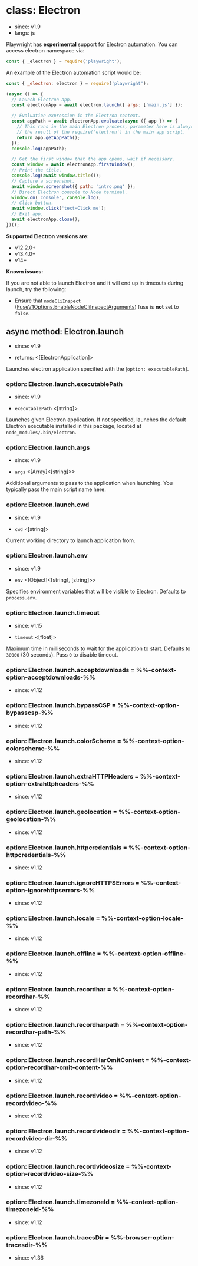 # class: Electron
* since: v1.9
* langs: js

Playwright has **experimental** support for Electron automation. You can access electron namespace via:

```js
const { _electron } = require('playwright');
```

An example of the Electron automation script would be:

```js
const { _electron: electron } = require('playwright');

(async () => {
  // Launch Electron app.
  const electronApp = await electron.launch({ args: ['main.js'] });

  // Evaluation expression in the Electron context.
  const appPath = await electronApp.evaluate(async ({ app }) => {
    // This runs in the main Electron process, parameter here is always
    // the result of the require('electron') in the main app script.
    return app.getAppPath();
  });
  console.log(appPath);

  // Get the first window that the app opens, wait if necessary.
  const window = await electronApp.firstWindow();
  // Print the title.
  console.log(await window.title());
  // Capture a screenshot.
  await window.screenshot({ path: 'intro.png' });
  // Direct Electron console to Node terminal.
  window.on('console', console.log);
  // Click button.
  await window.click('text=Click me');
  // Exit app.
  await electronApp.close();
})();
```

**Supported Electron versions are:**
* v12.2.0+
* v13.4.0+
* v14+

**Known issues:**

If you are not able to launch Electron and it will end up in timeouts during launch, try the following:

* Ensure that `nodeCliInspect` ([FuseV1Options.EnableNodeCliInspectArguments](https://www.electronjs.org/docs/latest/tutorial/fuses#nodecliinspect)) fuse is **not** set to `false`.

## async method: Electron.launch
* since: v1.9
- returns: <[ElectronApplication]>

Launches electron application specified with the [`option: executablePath`].

### option: Electron.launch.executablePath
* since: v1.9
- `executablePath` <[string]>

Launches given Electron application. If not specified, launches the default Electron
executable installed in this package, located at `node_modules/.bin/electron`.

### option: Electron.launch.args
* since: v1.9
- `args` <[Array]<[string]>>

Additional arguments to pass to the application when launching. You typically pass the main
script name here.

### option: Electron.launch.cwd
* since: v1.9
- `cwd` <[string]>

Current working directory to launch application from.

### option: Electron.launch.env
* since: v1.9
- `env` <[Object]<[string], [string]>>

Specifies environment variables that will be visible to Electron. Defaults to `process.env`.

### option: Electron.launch.timeout
* since: v1.15
- `timeout` <[float]>

Maximum time in milliseconds to wait for the application to start. Defaults to `30000` (30 seconds). Pass `0` to disable timeout.

### option: Electron.launch.acceptdownloads = %%-context-option-acceptdownloads-%%
* since: v1.12

### option: Electron.launch.bypassCSP = %%-context-option-bypasscsp-%%
* since: v1.12

### option: Electron.launch.colorScheme = %%-context-option-colorscheme-%%
* since: v1.12

### option: Electron.launch.extraHTTPHeaders = %%-context-option-extrahttpheaders-%%
* since: v1.12

### option: Electron.launch.geolocation = %%-context-option-geolocation-%%
* since: v1.12

### option: Electron.launch.httpcredentials = %%-context-option-httpcredentials-%%
* since: v1.12

### option: Electron.launch.ignoreHTTPSErrors = %%-context-option-ignorehttpserrors-%%
* since: v1.12

### option: Electron.launch.locale = %%-context-option-locale-%%
* since: v1.12

### option: Electron.launch.offline = %%-context-option-offline-%%
* since: v1.12

### option: Electron.launch.recordhar = %%-context-option-recordhar-%%
* since: v1.12

### option: Electron.launch.recordharpath = %%-context-option-recordhar-path-%%
* since: v1.12

### option: Electron.launch.recordHarOmitContent = %%-context-option-recordhar-omit-content-%%
* since: v1.12

### option: Electron.launch.recordvideo = %%-context-option-recordvideo-%%
* since: v1.12

### option: Electron.launch.recordvideodir = %%-context-option-recordvideo-dir-%%
* since: v1.12

### option: Electron.launch.recordvideosize = %%-context-option-recordvideo-size-%%
* since: v1.12

### option: Electron.launch.timezoneId = %%-context-option-timezoneid-%%
* since: v1.12

### option: Electron.launch.tracesDir = %%-browser-option-tracesdir-%%
* since: v1.36
